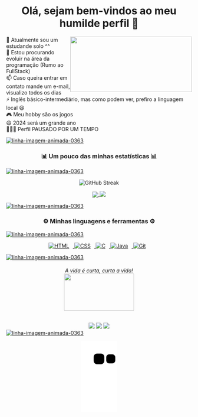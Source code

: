<!--
**TiagLem/Tiaglem** is a ✨ _special_ ✨ repository because its `README.md` (this file) appears on your GitHub profile.

Here are some ideas to get you started:

- 🔭 I’m currently working on ...
- 🌱 I’m currently learning ...
- 👯 I’m looking to collaborate on ...
- 🤔 I’m looking for help with ...
- 💬 Ask me about ...
- 📫 How to reach me: ...
- 😄 Pronouns: ...
- ⚡ Fun fact: ...
-->

<!-- LEIA ABAIXO, CASO QUEIRA ADD NO SEU PERFIL -->

<!-- Caso alguém queira usar o código abaixo
Para ficar igual ao meu layout basta trocar
Onde tem o nome "Tiaglem" para o nome do seu
Usuário/Repositório (Isso mesmo, vc precisa
criar um repositório com o mesmo nome do 
seu usuário, assim irá liberar essa funcão), 
dessa forma acredito que funcione,
Tbm tem uma parte das linguagens comentadas,
Basta tirar as linguagens que vc deseja adicionar
No seu perfil do comentários. A única parte
Que não irá funcionar copiando e colando será
A parte da cobrinha, pois é necessário adicionar
Uma action no repositório q irá executar em 
Tempos e tempos. Caso queira adicionar só mandar
Email que eu enviarei algum vídeo ou tutorial
Ensiando. Obg se leu até aqui. -->

<h1 align="center">Olá, sejam bem-vindos ao meu humilde perfil 👋</h1>

<div style="display: inline_block">
  
  <!-- Hack Coding GIF By Matthew Butler -->
  <img height="150em" width="330" align="right" src="https://media1.giphy.com/media/v1.Y2lkPTc5MGI3NjExMGUxM2NmYzg0OGJjZWM5Nzc4Y2UwZDkxYjdiNjMzOWQxMDVjMDY0OSZjdD1n/26tn33aiTi1jkl6H6/giphy.gif">
  
  🔭 Atualmente sou um estudande solo ^^<br>
  🌱 Estou procurando evoluir na área da programação (Rumo ao FullStack)<br>
  📫 Caso queira entrar em contato mande um e-mail, visualizo todos os dias<br>
  ⚡ Inglês básico-intermediário, mas como podem ver, prefiro a linguagem local 😆<br>
  🎮 Meu hobby são os jogos<br>
  😄 2024 será um grande ano<br>
  👨🏼‍💻 Perfil PAUSADO POR UM TEMPO<br>
  
</div>

<!-- Linha de fogo é um gif, só clicar nela que te leva ao site
Tem vários modelos disponíveis -->

<a href="https://www.imagensanimadas.com/cat-linhas-562.htm"><img height="10em" width="100%" src="https://www.imagensanimadas.com/data/media/562/linha-imagem-animada-0363.gif" border="0" alt="linha-imagem-animada-0363" /></a>

<h3 align="center">📊 Um pouco das minhas estatísticas 📊</h3>

<a href="https://www.imagensanimadas.com/cat-linhas-562.htm"><img height="10em" width="100%" src="https://www.imagensanimadas.com/data/media/562/linha-imagem-animada-0363.gif" border="0" alt="linha-imagem-animada-0363" /></a>

<!-- Begin Stats Cards -->
<!-- Resources:  -->
<!-- Github & Languages Stats: https://github.com/anuraghazra/github-readme-stats --> 
<!-- Streak Stats: https://github.com/denvercoder1/github-readme-streak-stats -->
<!-- Change the value after ?username= to your GitHub username. -->

  
<div class="stats" align="center">
  
  ![GitHub Streak](https://streak-stats.demolab.com?user=Tiaglem&count_private=true&theme=nightowl&locale=pt-br)
   
</div>

<div align="center">
  
  <a href="https://github.com/Tiaglem">
  <img height="160em" align="center" src="https://github-readme-stats.vercel.app/api?username=Tiaglem&show_icons=true&theme=nightowl&include_all_commits=true&count_private=true&hide=stars&locale=pt-br"/>
    
  <img height="130em" align="top" src="https://github-readme-stats.vercel.app/api/top-langs/?username=Tiaglem&layout=compact&langs_count=7&theme=nightowl&locale=pt-br"/>
    
</div>
  
 <a href="https://www.imagensanimadas.com/cat-linhas-562.htm"><img height="10em" width="100%" src="https://www.imagensanimadas.com/data/media/562/linha-imagem-animada-0363.gif" border="0" alt="linha-imagem-animada-0363" /></a>

  <h3 align="center">⚙️ Minhas linguagens e ferramentas ⚙️</h3>
  
 <a href="https://www.imagensanimadas.com/cat-linhas-562.htm"><img height="10em" width="100%" src="https://www.imagensanimadas.com/data/media/562/linha-imagem-animada-0363.gif" border="0" alt="linha-imagem-animada-0363" /></a>
  
<!-- Icons Resources -->
<!-- https://devicon.dev/ -->
<!-- https://cdn.jsdelivr.net/npm/simple-icons@v3/icons/ -->
  
  <div align="center">
    <a href="https://developer.mozilla.org/en-US/docs/Web/HTML" target="_blank" rel="noreferrer">
        <img  alt="HTML" height="50px" style="padding-right:10px;" src="https://cdn.jsdelivr.net/gh/devicons/devicon/icons/html5/html5-original.svg"/>
    </a>
    <a href="https://developer.mozilla.org/en-US/docs/Web/CSS" target="_blank" rel="noreferrer">
        <img  alt="CSS" height="50px" style="padding-right:10px;" src="https://cdn.jsdelivr.net/gh/devicons/devicon/icons/css3/css3-original.svg"/>
    </a>
    <a href="https://www.w3schools.com/c/c_intro.php" target="_blank" rel="noreferrer">
        <img  alt="C" height="50px" style="padding-right:10px;" src="https://cdn.jsdelivr.net/gh/devicons/devicon/icons/c/c-original.svg"/> 
    </a>
    <a href="https://www.java.com/en/" target="_blank" rel="noreferrer">
        <img  alt="Java" height="50px" style="padding-right:10px;" src="https://cdn.jsdelivr.net/gh/devicons/devicon/icons/java/java-original.svg"/>
    </a>
    <a href="https://git-scm.com/" target="_blank" rel="noreferrer">
        <img  alt="Git" height="50px" style="padding-right:10px;" src="https://cdn.jsdelivr.net/gh/devicons/devicon/icons/git/git-original.svg"/>
    </a>
</div>

<!-- Aqui é a parte dos ícones, escolha os que vc está focado atualmente-->
  
<!--<div style="display: inline_block">
 <a href="https://developer.mozilla.org/en-US/docs/Web/JavaScript" target="_blank" rel="noreferrer">
        <img  alt="JavaScript" height="50px" style="padding-right:10px;" src="https://cdn.jsdelivr.net/gh/devicons/devicon/icons/javascript/javascript-plain.svg"/>
    </a>
<a href="https://www.typescriptlang.org/" target="_blank" rel="noreferrer">
        <img  alt="TypeScript" height="50px" style="padding-right:10px; ;" src="https://cdn.jsdelivr.net/gh/devicons/devicon/icons/typescript/typescript-plain.svg"/>
    </a>
<a href="https://reactjs.org/" target="_blank" rel="noreferrer">
        <img  alt="ReactJS" height="50px" style="padding-right:10px;" src="https://cdn.jsdelivr.net/gh/devicons/devicon/icons/react/react-original.svg" />
    </a>
<a href="https://nodejs.org/en/" target="_blank" rel="noreferrer">
        <img  alt="NodeJS" height="50px" style="padding-right:10px;" src="https://cdn.jsdelivr.net/gh/devicons/devicon/icons/nodejs/nodejs-original.svg"/>
    </a>
<a href="https://getbootstrap.com/" target="_blank" rel="noreferrer">
        <img  alt="Bootstrap" height="50px" style="padding-right:10px;" src="https://cdn.jsdelivr.net/gh/devicons/devicon/icons/bootstrap/bootstrap-original.svg"/>
    </a>
 <a href="https://sass-lang.com/" target="_blank" rel="noreferrer">
        <img  alt="Sass" height="50px" style="padding-right:10px;" src="https://cdn.jsdelivr.net/gh/devicons/devicon/icons/sass/sass-original.svg"/>
    </a>
<a href="https://www.python.org/" target="_blank" rel="noreferrer">
        <img  alt="Python" height="50px" style="padding-right:10px;" src="https://cdn.jsdelivr.net/gh/devicons/devicon/icons/python/python-original.svg"/>
    </a>
<a href="https://www.cprogramming.com/" target="_blank" rel="noreferrer">
        <img  alt="C" height="50px" style="padding-right:10px;" src="https://cdn.jsdelivr.net/gh/devicons/devicon/icons/c/c-original.svg"/>
    </a>
<a href="https://kotlinlang.org/" target="_blank" rel="noreferrer">
        <img  alt="Kotlin" height="50px" style="padding-right:10px;" src="https://cdn.jsdelivr.net/gh/devicons/devicon/icons/kotlin/kotlin-original.svg"/>
    </a>
 <a href="https://firebase.google.com/" target="_blank" rel="noreferrer">
        <img  alt="firebase" height="50px" style="padding-right:10px;" src="https://cdn.jsdelivr.net/gh/devicons/devicon/icons/firebase/firebase-plain.svg"/>
    </a>
<a href="https://cloud.google.com/" target="_blank" rel="noreferrer">
        <img  alt="GoogleCloud" height="50px" style="padding-right:10px;" src="https://cdn.jsdelivr.net/gh/devicons/devicon/icons/googlecloud/googlecloud-original.svg"/> 
    </a>
<a href="https://www.graphql.com/" target="_blank" rel="noreferrer">
        <img  alt="GraphQL" height="50px" style="padding-right:10px;" src="https://cdn.jsdelivr.net/gh/devicons/devicon/icons/graphql/graphql-plain.svg"/>
    </a>
<a href="https://www.mongodb.com/" target="_blank" rel="noreferrer">
        <img  alt="MongoDB" height="50px" style="padding-right:10px;" src="https://cdn.jsdelivr.net/gh/devicons/devicon/icons/mongodb/mongodb-original.svg"/>
    </a>
<a href="https://www.sqlite.org/index.html" target="_blank" rel="noreferrer">
        <img  alt="SQLite" height="50px" style="padding-right:10px;" src="https://cdn.jsdelivr.net/gh/devicons/devicon/icons/sqlite/sqlite-original.svg"/>
    </a>
<a href="https://www.npmjs.com/" target="_blank" rel="noreferrer">
        <img  alt="NPM" height="50px" style="padding-right:10px;" src="https://cdn.jsdelivr.net/gh/devicons/devicon/icons/npm/npm-original-wordmark.svg"/>
    </a>
<a href="https://www.docker.com/" target="_blank" rel="noreferrer">
        <img  alt="Docker" height="50px" style="padding-right:10px;" src="https://cdn.jsdelivr.net/gh/devicons/devicon/icons/docker/docker-plain-wordmark.svg"/>
    </a>
<a href="https://code.visualstudio.com/" target="_blank" rel="noreferrer">
        <img  alt="vscode" height="50px" style="padding-right:10px;"src="https://cdn.jsdelivr.net/gh/devicons/devicon/icons/vscode/vscode-original.svg"/>
    </a>
    <a href="http://jupyter.org/" target="_blank" rel="noreferrer">
        <img  alt="Jupyter" height="50px" style="padding-right:10px;"src="https://cdn.jsdelivr.net/gh/devicons/devicon/icons/jupyter/jupyter-original-wordmark.svg"/>
    </a>
    <a href="https://www.figma.com/" target="_blank" rel="noreferrer">
        <img  alt="Figma" height="50px" style="padding-right:10px;" src="https://cdn.jsdelivr.net/gh/devicons/devicon/icons/figma/figma-original.svg"/> 
    </a>
    <a href="https://www.canva.com/" target="_blank" rel="noreferrer">
        <img  alt="Canva" height="50px" style="padding-right:10px;" src="https://cdn.jsdelivr.net/gh/devicons/devicon/icons/canva/canva-original.svg"/> 
    </a>
</div>-->
  
<a href="https://www.imagensanimadas.com/cat-linhas-562.htm"><img height="10em" width="100%" src="https://www.imagensanimadas.com/data/media/562/linha-imagem-animada-0363.gif" border="0" alt="linha-imagem-animada-0363" /></a>
  
<h6 align="center"> 
  A vida é curta, curta a vida!<br>
  <!-- Free gif https://pixabay.com -->
  <img align="center" height="100" width="190" src="https://cdn.pixabay.com/animation/2022/09/07/08/55/08-55-43-_512.gif"/>
</h6>
  
<div align="center">
  <!--badge -> https://img.shields.io  -->
    <a href="https://instagram.com/tiagolemos04?igshid=NmQ2ZmYxZjA=" target="_blank"><img src="https://img.shields.io/badge/-Instagram-%23E4405F?style=for-the-badge&logo=instagram&logoColor=white" target="_blank"></a>
  <a href="https://discord.gg/FKeZh5Ah" target="_blank"><img src="https://img.shields.io/badge/Discord-7289DA?style=for-the-badge&logo=discord&logoColor=white" target="_blank"></a> 
  <a href = "mailto:tiagolemos04@gmail.com"><img src="https://img.shields.io/badge/-Gmail-%23333?style=for-the-badge&logo=gmail&logoColor=defaut" target="_blank"></a><br>
  
</div>
  <a href="https://www.imagensanimadas.com/cat-linhas-562.htm"><img height="10em" width="100%" src="https://www.imagensanimadas.com/data/media/562/linha-imagem-animada-0363.gif" border="0" alt="linha-imagem-animada-0363" /></a>
  
<div align="center"> <!-- Aqui é a parte da cobrinha, mas lembre q ativar no action-->
  
![snake gif](https://github.com/Tiaglem/Tiaglem/blob/output/github-contribution-grid-snake.svg)
  
</div>
